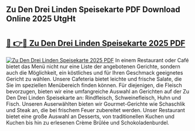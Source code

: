 ## Zu Den Drei Linden Speisekarte PDF Download Online 2025 UtgHt

# <h2><a href="http://gcaxl1j.nevu.top/?p=Zu+Den+Drei+Linden+Speisekarte">🔗 👉🔴 Zu Den Drei Linden Speisekarte 2025 PDF</a></h2>

[![Zu Den Drei Linden Speisekarte 2025 PDF](https://i.imgur.com/dBaPXMq.png)](http://gcaxl1j.nevu.top/?p=Zu+Den+Drei+Linden+Speisekarte)
In einem Restaurant oder Café bietet das Menü nicht nur eine Liste der angebotenen Gerichte, sondern auch die Möglichkeit, ein köstliches und für Ihren Geschmack geeignetes Gericht zu wählen. Unsere Cafeteria bietet leichte und frische Salate, die Sie im speziellen Menübereich finden können. Für diejenigen, die Fleisch bevorzugen, bieten wir eine umfangreiche Auswahl an Gerichten auf der Zu Den Drei Linden Speisekarte an: Rindfleisch, Schweinefleisch, Huhn und Fisch. Unseren Auserwählten bieten wir Gourmet-Gerichte wie Schaschlik und Steak an, die bei frischem Feuer zubereitet werden. Unser Restaurant bietet eine große Auswahl an Desserts, von traditionellen Kuchen und Kuchen bis hin zu erlesenen Crème Brûlée und Schokoladenburdel.
